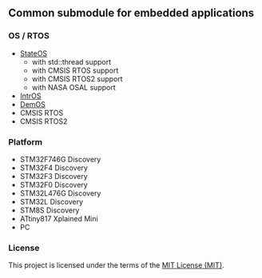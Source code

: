 ## Common submodule for embedded applications

### OS / RTOS

- [StateOS](https://github.com/stateos/StateOS)
	- with std::thread support
	- with CMSIS RTOS support
	- with CMSIS RTOS2 support
	- with NASA OSAL support
- [IntrOS](https://github.com/stateos/IntrOS)
- [DemOS](https://github.com/stateos/DemOS)
- CMSIS RTOS
- CMSIS RTOS2

### Platform

- STM32F746G Discovery
- STM32F4 Discovery
- STM32F3 Discovery
- STM32F0 Discovery
- STM32L476G Discovery
- STM32L Discovery
- STM8S Discovery
- ATtiny817 Xplained Mini
- PC

### License

This project is licensed under the terms of the [MIT License (MIT)](https://opensource.org/licenses/MIT).
